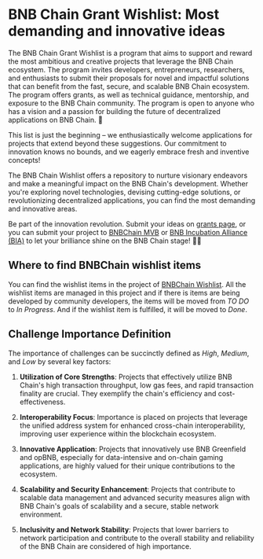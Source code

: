 # BNB Chain Grant Wishlist: Most demanding and innovative ideas

The BNB Chain Grant Wishlist is a program that aims to support and reward the most ambitious and creative projects that leverage the BNB Chain ecosystem. The program invites developers, entrepreneurs, researchers, and enthusiasts to submit their proposals for novel and impactful solutions that can benefit from the fast, secure, and scalable BNB Chain ecosystem. The program offers grants, as well as technical guidance, mentorship, and exposure to the BNB Chain community. The program is open to anyone who has a vision and a passion for building the future of decentralized applications on BNB Chain. 🌱

This list is just the beginning – we enthusiastically welcome applications for projects that 
extend beyond these suggestions. Our commitment to innovation knows no bounds, and we eagerly embrace fresh and inventive concepts!

The BNB Chain Wishlist offers a repository to nurture visionary endeavors and make a meaningful impact on the BNB Chain's development. Whether you're exploring novel technologies, devising cutting-edge solutions, or revolutionizing decentralized applications, you can find the most demanding and innovative areas.

Be part of the innovation revolution. Submit your ideas on [grants page](https://www.bnbchain.org/en/developers/developer-programs/builder-grant), or you can submit your project to [BNBChain MVB](https://www.bnbchain.org/en/bsc-mvb-program?ref=bnbchain.ghost.io) or [BNB Incubation Alliance (BIA)](https://www.bnbchain.org/en/blog/bnb-chain-and-binance-labs-launch-bnb-incubation-alliance-bia) to let your brilliance shine on the BNB Chain stage! 🚀🌟


## Where to find BNBChain wishlist items

You can find the wishlist items in the project of [BNBChain Wishlist](https://github.com/bnb-chain/community-contributions/issues). All the wishlist items are managed in this project and if there is items are being developed by community developers, the items will be moved from *TO DO* to *In Progress*. And if the wishlist item is fulfilled, it will be moved to *Done*. 


## Challenge Importance Definition

The importance of challenges can be succinctly defined as *High*, *Medium*, and *Low* by several key factors:

1. **Utilization of Core Strengths**: Projects that effectively utilize BNB Chain's high transaction throughput, low gas fees, and rapid transaction finality are crucial. They exemplify the chain's efficiency and cost-effectiveness.

2. **Interoperability Focus**: Importance is placed on projects that leverage the unified address system for enhanced cross-chain interoperability, improving user experience within the blockchain ecosystem.

3. **Innovative Application**: Projects that innovatively use BNB Greenfield and opBNB, especially for data-intensive and on-chain gaming applications, are highly valued for their unique contributions to the ecosystem.

4. **Scalability and Security Enhancement**: Projects that contribute to scalable data management and advanced security measures align with BNB Chain's goals of scalability and a secure, stable network environment.

5. **Inclusivity and Network Stability**: Projects that lower barriers to network participation and contribute to the overall stability and reliability of the BNB Chain are considered of high importance.


